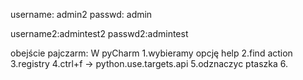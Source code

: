 username: admin2
passwd: admin

username2:admintest2
passwd2:admintest


obejście pajczarm:
W pyCharm
1.wybieramy opcję help
2.find action
3.registry
4.ctrl+f -> python.use.targets.api
5.odznaczyc ptaszka
6.
